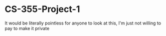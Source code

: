 # CS-355-Project-1
It would be literally pointless for anyone to look at this, I'm just not willing to pay to make it private
